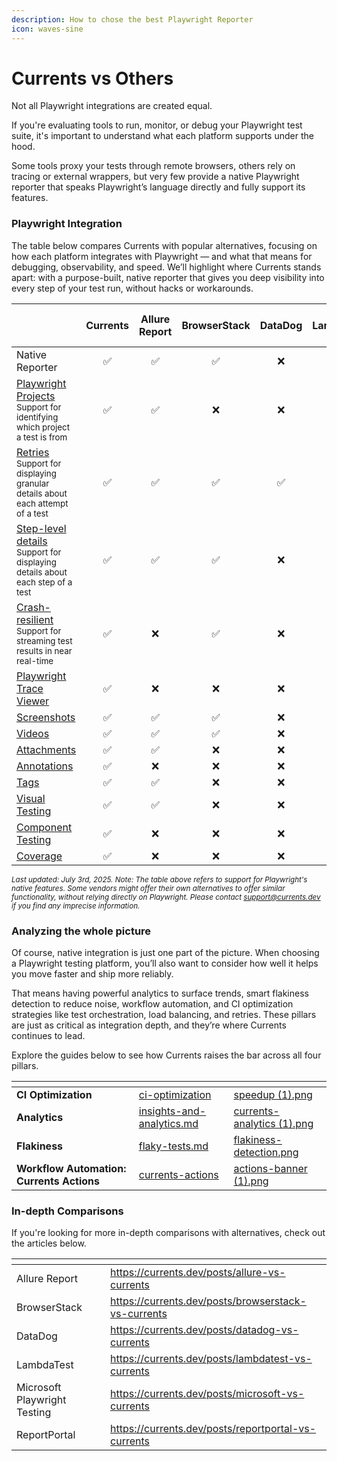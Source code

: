 ```yaml
---
description: How to chose the best Playwright Reporter
icon: waves-sine
---
```


# Currents vs Others

Not all Playwright integrations are created equal.

If you're evaluating tools to run, monitor, or debug your Playwright test suite, it's important to understand what each platform supports under the hood.&#x20;

Some tools proxy your tests through remote browsers, others rely on tracing or external wrappers, but very few provide a native Playwright reporter that speaks Playwright’s language directly and fully support its features.

### Playwright Integration

The table below compares Currents with popular alternatives, focusing on how each platform integrates with Playwright — and what that means for debugging, observability, and speed. We’ll highlight where Currents stands apart: with a purpose-built, native reporter that gives you deep visibility into every step of your test run, without hacks or workarounds.

<table><thead><tr><th width="206"></th><th align="center">Currents</th><th align="center">Allure Report</th><th align="center">BrowserStack</th><th align="center">DataDog</th><th align="center">LambdaTest</th><th align="center">Microsoft Playwright Testing</th><th align="center">ReportPortal</th></tr></thead><tbody><tr><td>Native Reporter</td><td align="center">✅</td><td align="center">✅</td><td align="center">✅</td><td align="center">❌</td><td align="center">❌</td><td align="center">✅</td><td align="center">✅</td></tr><tr><td><a href="https://playwright.dev/docs/test-projects">Playwright Projects</a><br><sub>Support for identifying which project a test is from</sub></td><td align="center">✅</td><td align="center">✅</td><td align="center">❌</td><td align="center">❌</td><td align="center">❌</td><td align="center">✅</td><td align="center">❌</td></tr><tr><td><a href="https://playwright.dev/docs/test-retries">Retries</a><br><sub>Support for displaying granular details about each attempt of a test</sub></td><td align="center">✅</td><td align="center">✅</td><td align="center">✅</td><td align="center">✅</td><td align="center">❌</td><td align="center">✅</td><td align="center">✅</td></tr><tr><td><a href="../../guides/parallelization-guide/step-level-reporting.md">Step-level details</a><br><sub>Support for displaying details about each step of a test</sub></td><td align="center">✅</td><td align="center">✅</td><td align="center">✅</td><td align="center">❌</td><td align="center">❌</td><td align="center">✅</td><td align="center">❌</td></tr><tr><td><a href="../../guides/parallelization-guide/step-level-reporting.md">Crash-resilient</a><br><sub>Support for streaming test results in near real-time</sub></td><td align="center">✅</td><td align="center">❌</td><td align="center">✅</td><td align="center">❌</td><td align="center">❌</td><td align="center">✅</td><td align="center">❌</td></tr><tr><td><a href="https://playwright.dev/docs/trace-viewer">Playwright Trace Viewer</a></td><td align="center">✅</td><td align="center">❌</td><td align="center">❌</td><td align="center">❌</td><td align="center">❌</td><td align="center">✅</td><td align="center">❌</td></tr><tr><td><a href="https://playwright.dev/docs/screenshots">Screenshots</a></td><td align="center">✅</td><td align="center">✅</td><td align="center">✅</td><td align="center">❌</td><td align="center">✅</td><td align="center">✅</td><td align="center">✅</td></tr><tr><td><a href="https://playwright.dev/docs/videos">Videos</a></td><td align="center">✅</td><td align="center">✅</td><td align="center">✅</td><td align="center">❌</td><td align="center">✅</td><td align="center">✅</td><td align="center">✅</td></tr><tr><td><a href="https://playwright.dev/docs/api/class-testinfo#test-info-attachments">Attachments</a></td><td align="center">✅</td><td align="center">✅</td><td align="center">❌</td><td align="center">❌</td><td align="center">❌</td><td align="center">✅</td><td align="center">✅</td></tr><tr><td><a href="../../guides/playwright-annotations.md">Annotations</a></td><td align="center">✅</td><td align="center">❌</td><td align="center">❌</td><td align="center">❌</td><td align="center">❌</td><td align="center">✅</td><td align="center">❌</td></tr><tr><td><a href="../../guides/playwright-tags.md">Tags</a></td><td align="center">✅</td><td align="center">✅</td><td align="center">❌</td><td align="center">❌</td><td align="center">❌</td><td align="center">✅</td><td align="center">❌</td></tr><tr><td><a href="../../guides/playwright-visual-testing.md">Visual Testing</a></td><td align="center">✅</td><td align="center">✅</td><td align="center">❌</td><td align="center">❌</td><td align="center">❌</td><td align="center">✅</td><td align="center">❌</td></tr><tr><td><a href="../../guides/playwright-component-testing.md">Component Testing</a></td><td align="center">✅</td><td align="center">❌</td><td align="center">❌</td><td align="center">❌</td><td align="center">❌</td><td align="center">❌</td><td align="center">❌</td></tr><tr><td><a href="../../guides/ci-optimization/coverage/">Coverage</a></td><td align="center">✅</td><td align="center">❌</td><td align="center">❌</td><td align="center">❌</td><td align="center">❌</td><td align="center">❌</td><td align="center">❌</td></tr></tbody></table>

<sub>_Last updated: July 3rd, 2025. Note: The table above refers to support for Playwright's native features. Some vendors might offer their own alternatives to offer similar functionality, without relying directly on Playwright. Please contact support@currents.dev if you find any imprecise information._</sub>&#x20;

### Analyzing the whole picture

Of course, native integration is just one part of the picture. When choosing a Playwright testing platform, you’ll also want to consider how well it helps you move faster and ship more reliably.&#x20;

That means having powerful analytics to surface trends, smart flakiness detection to reduce noise, workflow automation, and CI optimization strategies like test orchestration, load balancing, and retries. These pillars are just as critical as integration depth, and they’re where Currents continues to lead.

Explore the guides below to see how Currents raises the bar across all four pillars.

<table data-card-size="large" data-view="cards"><thead><tr><th></th><th data-hidden data-card-target data-type="content-ref"></th><th data-hidden data-card-cover data-type="files"></th></tr></thead><tbody><tr><td><strong>CI Optimization</strong></td><td><a href="../../guides/ci-optimization/">ci-optimization</a></td><td><a href="../../.gitbook/assets/speedup (1).png">speedup (1).png</a></td></tr><tr><td><strong>Analytics</strong></td><td><a href="../../dashboard/insights-and-analytics.md">insights-and-analytics.md</a></td><td><a href="../../.gitbook/assets/currents-analytics (1).png">currents-analytics (1).png</a></td></tr><tr><td><strong>Flakiness</strong></td><td><a href="../../dashboard/tests/flaky-tests.md">flaky-tests.md</a></td><td><a href="../../.gitbook/assets/flakiness-detection.png">flakiness-detection.png</a></td></tr><tr><td><strong>Workflow Automation: Currents Actions</strong></td><td><a href="../../guides/currents-actions/">currents-actions</a></td><td><a href="../../.gitbook/assets/actions-banner (1).png">actions-banner (1).png</a></td></tr></tbody></table>

### In-depth Comparisons

If you're looking for more in-depth comparisons with alternatives, check out the articles below.

<table data-view="cards"><thead><tr><th></th><th data-hidden data-card-target data-type="content-ref"></th></tr></thead><tbody><tr><td>Allure Report</td><td><a href="https://currents.dev/posts/allure-vs-currents">https://currents.dev/posts/allure-vs-currents</a></td></tr><tr><td>BrowserStack</td><td><a href="https://currents.dev/posts/browserstack-vs-currents">https://currents.dev/posts/browserstack-vs-currents</a></td></tr><tr><td>DataDog</td><td><a href="https://currents.dev/posts/datadog-vs-currents">https://currents.dev/posts/datadog-vs-currents</a></td></tr><tr><td>LambdaTest</td><td><a href="https://currents.dev/posts/lambdatest-vs-currents">https://currents.dev/posts/lambdatest-vs-currents</a></td></tr><tr><td>Microsoft Playwright Testing</td><td><a href="https://currents.dev/posts/microsoft-vs-currents">https://currents.dev/posts/microsoft-vs-currents</a></td></tr><tr><td>ReportPortal</td><td><a href="https://currents.dev/posts/reportportal-vs-currents">https://currents.dev/posts/reportportal-vs-currents</a></td></tr></tbody></table>







